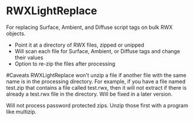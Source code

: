 # RWXLightReplace
For replacing Surface, Ambient, and Diffuse script tags on bulk RWX objects.

* Point it at a directory of RWX files, zipped or unipped
* Will scan each file for Surface, Ambient, or Diffuse tags and change their values
* Option to re-zip the files after processing

#Caveats
RWXLightReplace won't unzip a file if another file with the same name is in the processing directory. For example, if you have a file named test.zip that contains a file called test.rwx, then it will not extract if there is already a test.rwx file in the directory. Will be fixed in a later version.

Will not process password protected zips. Unzip those first with a program like multizip.
